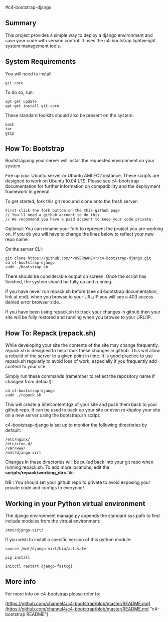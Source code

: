 #c4-bootstrap-django

## Summary

This project provides a simple way to deploy a django environment and save your code with version control. It uses the c4-bootstrap lightweight system management tools.

## System Requirements

You will need to install:

    git-core

To do so, run:

    apt-get update
    apt-get install git-core

These standard toolkits should also be present on the system:

    bash
    tar
    gzip

## How To: Bootstrap

Bootstrapping your server will install the requested environment on your system.

Fire up your Ubuntu server or Ubuntu AMI EC2 instance. These scripts are designed to work on Ubuntu 10.04 LTS. Please see c4-bootstrap documentation for further information on compatibility and the deployment framework in general.

To get started, fork this git repo and clone onto the fresh server:

    First click the fork button on the this github page
    // You'll need a github account to do this
    // We recommend you have a paid account to keep your code private.

Optional: You can rename your fork to represent the project you are working on. If you do you will have to change the lines below to reflect your new repo name.

On the server CLI:

    git clone https://github.com/*<USERNAME>*/c4-bootstrap-django.git
    cd c4-bootstrap-django
    sudo ./bootstrap.sh

There should be considerable output on screen. Once the script has finished, the system should be fully up and running.

If you have never run repack.sh before (see c4-bootstrap documentation, link at end), when you browse to your URL/IP you will see a 403 access denied error browser side. 

If you have been using repack.sh to track your changes in github then your site will be fully restored and running when you browse to your URL/IP.

## How To: Repack (repack.sh)

While developing your site the contents of the site may change frequently. repack.sh is designed to help track these changes in github. This will allow a rebuild of the server to a given point in time. It is good practice to use repack.sh regularly to avoid loss of work, especially if you frequently add content to your site.

Simply run these commands (remember to reflect the repository name if changed from default):

    cd c4-bootstrap-django
    sudo ./repack.sh

This will create a SiteContent.tgz of your site and push them back to your github repo. It can be used to back up your site or even re-deploy your site on a new server using the bootstrap.sh script. 

c4-bootstrap-django is set up to monitor the following directories by default:

    /etc/nginx/
    /etc/cron.d/
    /var/www/
    /mnt/django-virt

Changes in these directories will be pulled back into your git repo when running repack.sh. To add more locations, edit the __scripts/repack/working_dirs__ file.

NB : You should set your github repo to private to avoid exposing your private code and configs to everyone!

## Working in your Python virtual environment

The django environment manage.py appends the standard sys.path to first include modules from the virtual environment:

    /mnt/django-virt/ 

If you wish to install a specific version of this python module:

    source /mnt/django-virt/bin/activate

    pip install

    initctl restart django-fastcgi

## More info

For more info on c4-bootstrap please refer to:

[https://github.com/channel4/c4-bootstrap/blob/master/README.md](https://github.com/channel4/c4-bootstrap/blob/master/README.md "c4-bootstrap README")
